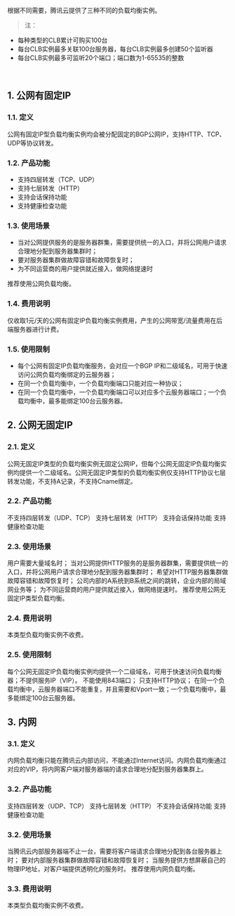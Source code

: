 根据不同需要，腾讯云提供了三种不同的负载均衡实例。
>注：
- 每种类型的CLB累计可购买100台
- 每台CLB实例最多关联100台服务器，每台CLB实例最多创建50个监听器
- 每台CLB实例最多可监听20个端口；端口数为1-65535的整数

​
## 1. 公网有固定IP
### 1.1. 定义
公网有固定IP型负载均衡实例均会被分配固定的BGP公网IP，支持HTTP、TCP、UDP等协议转发。
​
### 1.2. 产品功能
- 支持四层转发（TCP、UDP）
- 支持七层转发（HTTP）
- 支持会话保持功能
- 支持健康检查功能

### 1.3. 使用场景
- 当对公网提供服务的是服务器群集，需要提供统一的入口，并将公网用户请求合理地分配到服务器集群时；
- 要对服务器集群做故障容错和故障恢复时；
- 为不同运营商的用户提供就近接入，做网络提速时

推荐使用公网负载均衡。

### 1.4. 费用说明
仅收取1元/天的公网有固定IP负载均衡实例费用，产生的公网带宽/流量费用在后端服务器进行计费。

### 1.5. 使用限制
- 每个公网有固定IP负载均衡服务，会对应一个BGP IP和二级域名，可用于快速访问公网负载均衡绑定的云服务器；
- 在同一个负载均衡中，一个负载均衡端口只能对应一种协议；
- 在同一个负载均衡中，一个负载均衡端口可以对应多个云服务器端口；一个负载均衡中，最多能绑定100台云服务器。

## 2. 公网无固定IP

### 2.1. 定义

公网无固定IP类型的负载均衡实例无固定公网IP，但每个公网无固定IP负载均衡实例均提供一个二级域名。公网无固定IP类型的负载均衡实例仅支持HTTP协议七层转发功能，不支持A记录，不支持Cname绑定。

### 2.2. 产品功能

不支持四层转发（UDP、TCP）
支持七层转发（HTTP）
支持会话保持功能
支持健康检查功能
### 2.3. 使用场景

用户需要大量域名时；
当对公网提供HTTP服务的是服务器群集，需要提供统一的入口，并将公网用户请求合理地分配到服务器集群时；
希望对HTTP服务器集群做故障容错和故障恢复时；
公司内部的A系统到B系统之间的跳转，企业内部的局域网业务等；
为不同运营商的用户提供就近接入，做网络提速时。
推荐使用公网无固定IP类型负载均衡。

### 2.4. 费用说明

本类型负载均衡实例不收费。

### 2.5. 使用限制

每个公网无固定IP负载均衡实例均提供一个二级域名，可用于快速访问负载均衡器；不提供服务IP（VIP）。
不能使用843端口；
只支持HTTP协议；
在同一个负载均衡中，云服务器端口不能重复，并且需要和Vport一致；一个负载均衡中，最多能绑定100台云服务器。
## 3. 内网

### 3.1. 定义

内网负载均衡只能在腾讯云内部访问，不能通过Internet访问。内网负载均衡通过对应的VIP，将内网客户端对服务器端的请求合理地分配到服务器集群上。

### 3.2. 产品功能

支持四层转发（UDP、TCP）
支持七层转发（HTTP）
不支持会话保持功能
支持健康检查功能
### 3.2. 使用场景

当腾讯云内部服务器端不止一台，需要将客户端请求合理地分配到各台服务器上时；
要对内部服务器集群做故障容错和故障恢复时；
当服务提供方想屏蔽自己的物理IP地址，对客户端提供透明化的服务时。
推荐使用内网负载均衡。

### 3.3. 费用说明

本类型负载均衡实例不收费。

